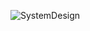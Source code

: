 ![SystemDesign](https://github.com/ilija-ra/StudentAdministration/assets/142634452/2f75847b-eee8-4b9e-a5c0-d7ece4b6b85d)

